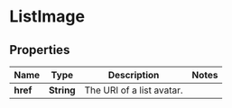 
# ListImage

## Properties
Name | Type | Description | Notes
------------ | ------------- | ------------- | -------------
**href** | **String** | The URI of a list avatar. | 



